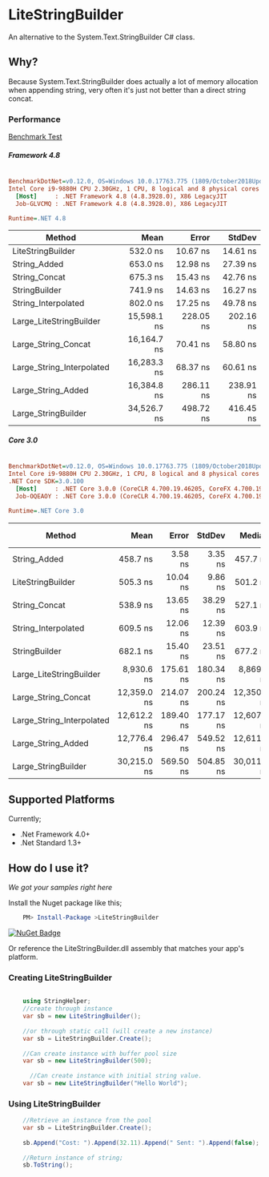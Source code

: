 # LiteStringBuilder

An alternative to the System.Text.StringBuilder C# class.

## Why?
Because System.Text.StringBuilder does actually a lot of memory allocation when appending string, very often it's just not better than a direct string concat.

### Performance
[Benchmark Test](https://github.com/justinamiller/LiteStringBuilder/blob/master/perf/Benchmark/StringBenchmark.cs)

##### Framework 4.8
``` ini

BenchmarkDotNet=v0.12.0, OS=Windows 10.0.17763.775 (1809/October2018Update/Redstone5)
Intel Core i9-9880H CPU 2.30GHz, 1 CPU, 8 logical and 8 physical cores
  [Host]     : .NET Framework 4.8 (4.8.3928.0), X86 LegacyJIT
  Job-GLVCMQ : .NET Framework 4.8 (4.8.3928.0), X86 LegacyJIT

Runtime=.NET 4.8  

```
|                    Method |        Mean |     Error |    StdDev | 
|-------------------------- |------------:|----------:|----------:|
|         LiteStringBuilder |    532.0 ns |  10.67 ns |  14.61 ns | 
|              String_Added |    653.0 ns |  12.98 ns |  27.39 ns | 
|             String_Concat |    675.3 ns |  15.43 ns |  42.76 ns |
|             StringBuilder |    741.9 ns |  14.63 ns |  16.27 ns | 
|       String_Interpolated |    802.0 ns |  17.25 ns |  49.78 ns |
|   Large_LiteStringBuilder | 15,598.1 ns | 228.05 ns | 202.16 ns | 
|       Large_String_Concat | 16,164.7 ns |  70.41 ns |  58.80 ns | 
| Large_String_Interpolated | 16,283.3 ns |  68.37 ns |  60.61 ns | 
|        Large_String_Added | 16,384.8 ns | 286.11 ns | 238.91 ns |
|       Large_StringBuilder | 34,526.7 ns | 498.72 ns | 416.45 ns | 


##### Core 3.0

``` ini

BenchmarkDotNet=v0.12.0, OS=Windows 10.0.17763.775 (1809/October2018Update/Redstone5)
Intel Core i9-9880H CPU 2.30GHz, 1 CPU, 8 logical and 8 physical cores
.NET Core SDK=3.0.100
  [Host]     : .NET Core 3.0.0 (CoreCLR 4.700.19.46205, CoreFX 4.700.19.46214), X64 RyuJIT
  Job-OQEAOY : .NET Core 3.0.0 (CoreCLR 4.700.19.46205, CoreFX 4.700.19.46214), X64 RyuJIT

Runtime=.NET Core 3.0  

```
|                    Method |        Mean |     Error |    StdDev |      Median | Rank |      Rank |  Gen 0 |  Gen 1 | Gen 2 | Allocated |
|-------------------------- |------------:|----------:|----------:|------------:|-----:|----------:|-------:|-------:|------:|----------:|
|              String_Added |    458.7 ns |   3.58 ns |   3.35 ns |    457.7 ns |    1 |         * | 0.0467 |      - |     - |     392 B |
|         LiteStringBuilder |    505.3 ns |  10.04 ns |   9.86 ns |    501.2 ns |    2 |        ** | 0.0410 |      - |     - |     344 B |
|             String_Concat |    538.9 ns |  13.65 ns |  38.29 ns |    527.1 ns |    3 |       *** | 0.0668 |      - |     - |     560 B |
|       String_Interpolated |    609.5 ns |  12.06 ns |  12.39 ns |    603.9 ns |    4 |      **** | 0.0448 |      - |     - |     376 B |
|             StringBuilder |    682.1 ns |  15.40 ns |  23.51 ns |    677.2 ns |    5 |     ***** | 0.0544 |      - |     - |     456 B |
|   Large_LiteStringBuilder |  8,930.6 ns | 175.61 ns | 180.34 ns |  8,869.1 ns |    6 |    ****** | 0.9766 | 0.0153 |     - |    8208 B |
|       Large_String_Concat | 12,359.0 ns | 214.07 ns | 200.24 ns | 12,350.1 ns |    7 |   ******* | 1.9073 | 0.0763 |     - |   16048 B |
| Large_String_Interpolated | 12,612.2 ns | 189.40 ns | 177.17 ns | 12,607.5 ns |    8 |  ******** | 1.9226 | 0.0610 |     - |   16112 B |
|        Large_String_Added | 12,776.4 ns | 296.47 ns | 549.52 ns | 12,611.3 ns |    8 |  ******** | 1.9073 | 0.0763 |     - |   16048 B |
|       Large_StringBuilder | 30,215.0 ns | 569.50 ns | 504.85 ns | 30,011.7 ns |    9 | ********* | 3.4485 | 0.1831 |     - |   28952 B |

## Supported Platforms
Currently;

* .Net Framework 4.0+
* .Net Standard 1.3+

## How do I use it?
*We got your samples right here*

Install the Nuget package like this;

```powershell
    PM> Install-Package >LiteStringBuilder
```
[![NuGet Badge](https://buildstats.info/nuget/LiteStringBuilder)](https://www.nuget.org/packages/LiteStringBuilder/)

Or reference the LiteStringBuilder.dll assembly that matches your app's platform.

### Creating LiteStringBuilder
```C#

    using StringHelper;
    //create through instance
    var sb = new LiteStringBuilder();
    
    //or through static call (will create a new instance)
    var sb = LiteStringBuilder.Create();
    
    //Can create instance with buffer pool size
    var sb = new LiteStringBuilder(500);
    
      //Can create instance with initial string value.
    var sb = new LiteStringBuilder("Hello World");
```

### Using LiteStringBuilder
```C#
    //Retrieve an instance from the pool
    var sb = LiteStringBuilder.Create();
 
    sb.Append("Cost: ").Append(32.11).Append(" Sent: ").Append(false);
    
    //Return instance of string;
    sb.ToString();
```


